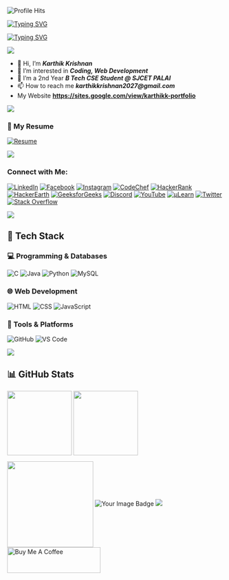![Profile Hits](https://komarev.com/ghpvc/?username=iamkarthik2004)

<!---
iamkarthik2004/iamkarthik2004 is a ✨ special ✨ repository because its `README.md` (this file) appears on your GitHub profile.
You can click the Preview link to take a look at your changes.
--->


[![Typing SVG](https://readme-typing-svg.demolab.com?font=Pacifico&size=26&pause=1000&color=DBF711&width=435&lines=Hello!+I'm+Karthik)](https://git.io/typing-svg)


<!---Text Animation--->
<a href="https://git.io/typing-svg"><img src="https://readme-typing-svg.demolab.com?font=Jersey+25+Charted&size=30&pause=1000&color=EBF727&random=false&width=435&lines=Studying+in+SJCET+PALAI.......;CSE+Student+%F0%9F%91%A8%E2%80%8D%F0%9F%92%BB;I+Love+%E2%9D%A4%EF%B8%8F+Programming;Passionate+in+Web++Development;UI+Designer+%F0%9F%A4%96" alt="Typing SVG" /></a>


<img src="https://user-images.githubusercontent.com/73097560/115834477-dbab4500-a447-11eb-908a-139a6edaec5c.gif"/>

- 👋 Hi, I’m **_Karthik Krishnan_**
- 👀 I’m interested in _**Coding, Web Development**_
- 🌱 I’m a 2nd Year **_B Tech CSE Student @ SJCET PALAI_**
- 📫 How to reach me **_karthikkrishnan2027@gmail.com_**
- My Website **https://sites.google.com/view/karthikk-portfolio**
<img src="https://user-images.githubusercontent.com/73097560/115834477-dbab4500-a447-11eb-908a-139a6edaec5c.gif"/>

### 📄 My Resume  
[![Resume](https://img.shields.io/badge/Click%20Here-To%20View%20My%20Resume-blue?style=for-the-badge&logo=google-drive&logoColor=white)](https://drive.google.com/file/d/1vmQxpCPKqRFb-mbPPaF20dpZwSOoRmeh/view?usp=sharing)

<img src="https://user-images.githubusercontent.com/73097560/115834477-dbab4500-a447-11eb-908a-139a6edaec5c.gif"/>

<p align="left">
</p>

### Connect with Me:
[![LinkedIn](https://img.shields.io/badge/LinkedIn-0A66C2?style=for-the-badge&logo=linkedin&logoColor=white)](https://linkedin.com/in/karthik-krishnan-775682251)
[![Facebook](https://img.shields.io/badge/Facebook-1877F2?style=for-the-badge&logo=facebook&logoColor=white)](https://fb.com/Karthik4002KK)
[![Instagram](https://img.shields.io/badge/Instagram-E4405F?style=for-the-badge&logo=instagram&logoColor=white)](https://instagram.com/karthik_kk708)
[![CodeChef](https://img.shields.io/badge/CodeChef-5B4638?style=for-the-badge&logo=codechef&logoColor=white)](https://www.codechef.com/users/karthik_kk2004)
[![HackerRank](https://img.shields.io/badge/HackerRank-2EC866?style=for-the-badge&logo=hackerrank&logoColor=white)](https://www.hackerrank.com/karthikkrishna30)
[![HackerEarth](https://img.shields.io/badge/HackerEarth-323754?style=for-the-badge&logo=hackerearth&logoColor=white)](https://www.hackerearth.com/@karthik_kk2004)
[![GeeksforGeeks](https://img.shields.io/badge/GeeksforGeeks-0F9D58?style=for-the-badge&logo=geeksforgeeks&logoColor=white)](https://www.geeksforgeeks.org/user/karthikkriqwlh)
[![Discord](https://img.shields.io/badge/Discord-5865F2?style=for-the-badge&logo=discord&logoColor=white)](https://discord.gg/karthik_kk708)
[![YouTube](https://img.shields.io/badge/YouTube-FF0000?style=for-the-badge&logo=youtube&logoColor=white)](https://www.youtube.com/@Nature_Lens_Crafters)
[![µLearn](https://img.shields.io/badge/muLearn-6C63F?style=for-the-badge&logo=mulearn&logoColor=white)](https://app.mulearn.org/profile/karthikkrishnan@mulearn)
[![Twitter](https://img.shields.io/badge/Twitter-1DA1F2?style=for-the-badge&logo=twitter&logoColor=white)](https://twitter.com/karthik_kk708)
[![Stack Overflow](https://img.shields.io/badge/Stack_Overflow-F58025?style=for-the-badge&logo=stackoverflow&logoColor=white)](https://stackoverflow.com/users/27279749/karthik-krishnan)

<img src="https://user-images.githubusercontent.com/73097560/115834477-dbab4500-a447-11eb-908a-139a6edaec5c.gif"/>

## 🚀 Tech Stack  
### 💻 Programming & Databases
![C](https://img.shields.io/badge/C-00599C?style=for-the-badge&logo=c&logoColor=white) ![Java](https://img.shields.io/badge/Java-ED8B00?style=for-the-badge&logo=java&logoColor=white) ![Python](https://img.shields.io/badge/Python-3776AB?style=for-the-badge&logo=python&logoColor=white) ![MySQL](https://img.shields.io/badge/MySQL-4479A1?style=for-the-badge&logo=mysql&logoColor=white)   

### 🌐 Web Development  
![HTML](https://img.shields.io/badge/HTML5-E34F26?style=for-the-badge&logo=html5&logoColor=white) ![CSS](https://img.shields.io/badge/CSS3-1572B6?style=for-the-badge&logo=css3&logoColor=white) ![JavaScript](https://img.shields.io/badge/JavaScript-F7DF1E?style=for-the-badge&logo=javascript&logoColor=black)  

### 🔧 Tools & Platforms  
![GitHub](https://img.shields.io/badge/GitHub-181717?style=for-the-badge&logo=github&logoColor=white) ![VS Code](https://img.shields.io/badge/VS%20Code-007ACC?style=for-the-badge&logo=visual-studio-code&logoColor=white) 

<img src="https://user-images.githubusercontent.com/73097560/115834477-dbab4500-a447-11eb-908a-139a6edaec5c.gif"/>

<!---Github Status--->
## 📊 GitHub Stats  
  <img height=150 align="center" src="https://github-readme-stats.vercel.app/api?username=iamkarthik2004&show_icons=true&theme=radical"> <img height=150 align="center" src="https://github-readme-streak-stats.herokuapp.com/?user=iamkarthik2004&theme=radical">
  
  <img height=200 align="center" src="https://github-readme-stats.vercel.app/api/top-langs/?username=iamkarthik2004&langs_count=8">

<!---Connect With Me Tools
<h3 align="left">Connect with me:</h3>
<p align="left">
<a href="https://linkedin.com/in/karthik-krishnan-775682251" target="blank"><img align="center" src="linkedin.png" alt=karthik-krishnan-775682251" height="30" width="30" /></a>
<a href="https://fb.com/Karthik4002KK" target="blank"><img align="center" src="facebook.png" alt="kk4002" height="30" width="30" /></a>
  <a href="https://instagram.com/karthik_kk708" target="blank"><img align="center" src="instagram.png" alt="karthik_kk708" height="30" width="30" /></a>
<a href="https://www.codechef.com/users/karthik_kk2004" target="blank"><img align="center" src="codechef.png" alt="kkarthik" height="30" width="30" /></a>
<a href="https://www.hackerrank.com/karthikkrishna30" target="blank"><img align="center" src="HackerRank_logo.svg" alt="karthikkrishnan" height="30" width="40" /></a>
<a href="https://www.hackerearth.com/@karthik_kk2004" target="blank"><img align="center" src="hackerrank.png" alt="@karthikkrishnan2004" height="30" width="40" /></a> 
<a href="https://www.geeksforgeeks.org/user/karthikkriqwlh" target="blank"><img align="center" src="https://upload.wikimedia.org/wikipedia/commons/thumb/4/43/GeeksforGeeks.svg/116px-GeeksforGeeks.svg.png?20200909192408" alt="karthikk" height="30" width="40" /></a>  
<a href="https://discord.gg/karthik_kk708" target="blank"><img align="center" src="Discord-Logo-Color.svg" alt="kk" height="30" width="40" /></a>
<a href="https://www.youtube.com/@Nature_Lens_Crafters" target="blank"><img align="center" src="ytlogo.png" alt="Karthik" height="55" width="65" /></a>
<a href="https://app.mulearn.org/profile/karthikkrishnan@mulearn" target="blank"><img align="center" src="mulearn_logo.png" alt="Karthik" height="30" width="30" /></a>
<a href="https://twitter.com/karthik_kk708" target="blank"><img align="center" src="https://raw.githubusercontent.com/rahuldkjain/github-profile-readme-generator/22064237dce9d9052582c108ace3c161b646dfd9/src/images/icons/Social/twitter.svg" alt="karthik_kk708" height="30" width="40" /></a>
<a href="https://stackoverflow.com/users/27279749/karthik-krishnan" target="blank"><img align="center" src="Stack_Overflow-512.webp" alt="karthik" height="30" width="40" /></a>
--->

<!---Language Tools
<h3 align="left">Languages and Tools:</h3>
<p align="left"> <a href="https://www.cprogramming.com/" target="_blank" rel="noreferrer"> <img src="https://raw.githubusercontent.com/devicons/devicon/master/icons/c/c-original.svg" alt="c" width="40" height="40"/> </a> <a href="https://www.java.com" target="_blank" rel="noreferrer"> <img src="https://raw.githubusercontent.com/devicons/devicon/master/icons/java/java-original.svg" alt="c" width="40" height="40"/> </a> <a href="https://www.python.org" target="_blank" rel="noreferrer"> <img src="https://raw.githubusercontent.com/devicons/devicon/master/icons/python/python-original.svg" alt="python" width="40" height="40"/> </a> 
<a href="[https://www.java.com](https://www.w3schools.com/html/)" target="_blank" rel="noreferrer"> <img src="Html.png" alt="c" width="40" height="40"/> </a></p>
--->


  

<!---
OLD ONE
<a href="https://github.com/iamkarthik2004/github-readme-stats">
  <img height=150 align="center" src="https://github-readme-stats.vercel.app/api?username=iamkarthik2004&show_icons=true&theme=dark#gh-dark-mode-only" />
</a>
<a href="https://github.com/iamkarthik2004/convoychat">
  <img height=150 align="center" src="https://github-readme-stats.vercel.app/api/top-langs/?username=iamkarthik2004&langs_count=8" />
</a>
--->




<!---
PIE DIAGRAM
<a href="[https://github.com/iamkarthik2004/convoychat](https://github.com/iamkarthik2004/github-readme-stats)">
  <img height=150 align="center" src="https://github-readme-stats.vercel.app/api/top-langs/?username=iamkarthik2004&layout=donut-vertical" />
</a>
--->


<!---Tryhackme Profile--->
<img src="https://tryhackme-badges.s3.amazonaws.com/karthikkrishnan4.png" alt="Your Image Badge" />


<img src="https://user-images.githubusercontent.com/73097560/115834477-dbab4500-a447-11eb-908a-139a6edaec5c.gif"/>

<a href="https://buymeacoffee.com/karthikkrishnan24" target="_blank" >
<img  src="https://cdn.buymeacoffee.com/buttons/v2/default-yellow.png" alt="Buy Me A Coffee" style="height: 60px !important;width: 217px !important;align: center !important;" ></a>
